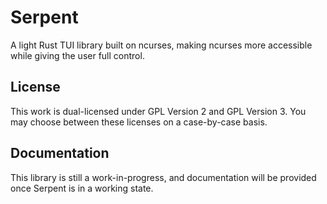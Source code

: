 # Serpent
A light Rust TUI library built on ncurses, making ncurses more accessible while giving the user full control.

## License
This work is dual-licensed under GPL Version 2 and GPL Version 3. You may choose between these licenses on a case-by-case basis.

## Documentation
This library is still a work-in-progress, and documentation will be provided once Serpent is in a working state.

